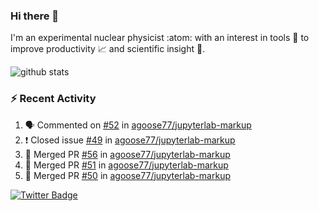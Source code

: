### Hi there 👋 

I'm an experimental nuclear physicist :atom: with an interest in tools :wrench: to improve productivity :chart_with_upwards_trend: and scientific insight :telescope:.

![github stats](https://github-readme-stats.vercel.app/api?username=agoose77&show_icons=true&hide_rank=true&hide_title=true&bg_color=30,e76445,904e95&text_color=efe3ec&icon_color=efe3ec)
<!--
**agoose77/agoose77** is a ✨ _special_ ✨ repository because its `README.md` (this file) appears on your GitHub profile.

Here are some ideas to get you started:

- 🔭 I’m currently working on ...
- 🌱 I’m currently learning ...
- 👯 I’m looking to collaborate on ...
- 🤔 I’m looking for help with ...
- 💬 Ask me about ...
- 📫 How to reach me: ...
- 😄 Pronouns: ...
- ⚡ Fun fact: ...
-->

### :zap: Recent Activity
<!--START_SECTION:activity-->
1. 🗣 Commented on [#52](https://github.com/agoose77/jupyterlab-markup/issues/52) in [agoose77/jupyterlab-markup](https://github.com/agoose77/jupyterlab-markup)
2. ❗️ Closed issue [#49](https://github.com/agoose77/jupyterlab-markup/issues/49) in [agoose77/jupyterlab-markup](https://github.com/agoose77/jupyterlab-markup)
3. 🎉 Merged PR [#56](https://github.com/agoose77/jupyterlab-markup/pull/56) in [agoose77/jupyterlab-markup](https://github.com/agoose77/jupyterlab-markup)
4. 🎉 Merged PR [#51](https://github.com/agoose77/jupyterlab-markup/pull/51) in [agoose77/jupyterlab-markup](https://github.com/agoose77/jupyterlab-markup)
5. 🎉 Merged PR [#50](https://github.com/agoose77/jupyterlab-markup/pull/50) in [agoose77/jupyterlab-markup](https://github.com/agoose77/jupyterlab-markup)
<!--END_SECTION:activity-->


[![Twitter Badge](https://img.shields.io/twitter/follow/agoose77?style=flat-square&logo=Twitter&logoColor=white&color=cornflowerblue)](https://twitter.com/agoose77)
